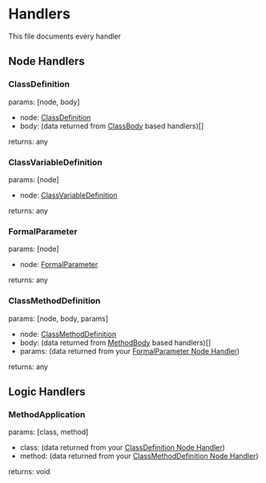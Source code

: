 # Handlers

This file documents every handler

## Node Handlers

### ClassDefinition

params: [node, body]

- node: [ClassDefinition](/packages/ast/src/structures/class.ts)
- body: (data returned from [ClassBody](/packages/ast/src/structures/class.ts) based handlers)[]

returns: any

### ClassVariableDefinition

params: [node]

- node: [ClassVariableDefinition](/packages/ast/src/structures/variable.ts)

returns: any

### FormalParameter

params: [node]

- node: [FormalParameter](/packages/ast/src/structures/class/method.ts)

returns: any

### ClassMethodDefinition

params: [node, body, params]

- node: [ClassMethodDefinition](/packages/ast/src/structures/class/method.ts)
- body: (data returned from [MethodBody](/packages/ast/src/structures/class/method.ts) based
  handlers)[]
- params: (data returned from your [FormalParameter Node Handler](#formalparameter))

returns: any

## Logic Handlers

### MethodApplication

params: [class, method]

- class: (data returned from your [ClassDefinition Node Handler](#classdefinition))
- method: (data returned from your [ClassMethodDefinition Node Handler](#classmethoddefinition))

returns: void
